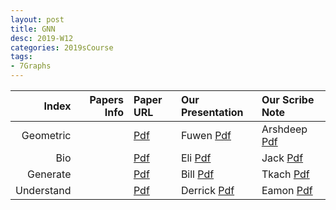 ```yaml
---
layout: post
title: GNN   
desc: 2019-W12
categories: 2019sCourse
tags:
- 7Graphs
---
```



| Index | Papers Info | Paper URL| Our Presentation |Our Scribe Note |
| -----: | -------------------------------: | :----- | :----- | :----- | 
| Geometric |      | [Pdf]() | Fuwen [Pdf]() | Arshdeep [Pdf]() | 
| Bio |      | [Pdf]() | Eli [Pdf]() | Jack [Pdf]() | 
| Generate |      | [Pdf]() | Bill [Pdf]() | Tkach [Pdf]() | 
| Understand |      | [Pdf]() | Derrick [Pdf]() | Eamon [Pdf]() | 
